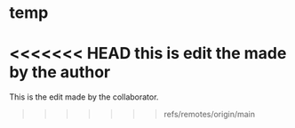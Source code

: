 # temp
<<<<<<< HEAD
this is edit the made by the author
=======
This is the edit made by the collaborator.
>>>>>>> refs/remotes/origin/main
